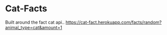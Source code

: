 # Cat-Facts

Built around the fact cat api..
https://cat-fact.herokuapp.com/facts/random?animal_type=cat&amount=1
